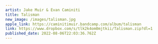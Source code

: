 ```yaml
---
artist: Jake Muir & Evan Caminiti
title: Talisman
new_image: /images/talisman.jpg
apple_link: https://caminitimuir.bandcamp.com/album/talisman
link: https://www.dropbox.com/s/tlk2k4om0mjtkii/Talisman.zip?dl=1
published_date: 2022-08-06T22:03:36.762Z
---
```

